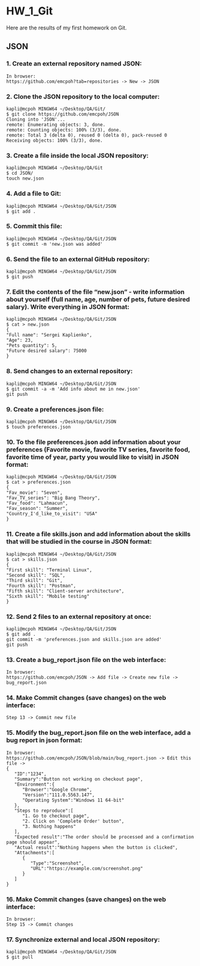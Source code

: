 # HW_1_Git
Here are the results of my first homework on Git.
## JSON
### 1. Create an external repository named JSON:
    In browser:
    https://github.com/emcpoh?tab=repositories -> New -> JSON
### 2. Clone the JSON repository to the local computer:
    kapli@mcpoh MINGW64 ~/Desktop/QA/Git/
    $ git clone https://github.com/emcpoh/JSON
    Cloning into 'JSON'...
    remote: Enumerating objects: 3, done.
    remote: Counting objects: 100% (3/3), done.
    remote: Total 3 (delta 0), reused 0 (delta 0), pack-reused 0
    Receiving objects: 100% (3/3), done.
### 3. Create a file inside the local JSON repository:
    kapli@mcpoh MINGW64 ~/Desktop/QA/Git
    $ cd JSON/
    touch new.json
### 4. Add a file to Git:
    kapli@mcpoh MINGW64 ~/Desktop/QA/Git/JSON
    $ git add .
### 5. Commit this file:
    kapli@mcpoh MINGW64 ~/Desktop/QA/Git/JSON
    $ git commit -m 'new.json was added'
### 6. Send the file to an external GitHub repository:
    kapli@mcpoh MINGW64 ~/Desktop/QA/Git/JSON
    $ git push
### 7. Edit the contents of the file “new.json” - write information about yourself (full name, age, number of pets, future desired salary). Write everything in JSON format:
    kapli@mcpoh MINGW64 ~/Desktop/QA/Git/JSON
    $ cat > new.json
    {
    "Full name": "Sergei Kaplienko",
    "Age": 23,
    "Pets quantity": 5,
    "Future desired salary": 75000
    }
### 8. Send changes to an external repository:
    kapli@mcpoh MINGW64 ~/Desktop/QA/Git/JSON
    $ git commit -a -m 'Add info about me in new.json'
    git push
### 9. Create a preferences.json file:
    kapli@mcpoh MINGW64 ~/Desktop/QA/Git/JSON
    $ touch preferences.json
### 10. To the file preferences.json add information about your preferences (Favorite movie, favorite TV series, favorite food, favorite time of year, party you would like to visit) in JSON format:
    kapli@mcpoh MINGW64 ~/Desktop/QA/Git/JSON
    $ cat > preferences.json
    {
    "Fav_movie": "Seven",
    "Fav_TV_series": "Big Bang Theory",
    "Fav_food": "Lahmacun",
    "Fav_season": "Summer",
    "Country_I'd_like_to_visit": "USA"
    }
### 11. Create a file skills.json and add information about the skills that will be studied in the course in JSON format:
    kapli@mcpoh MINGW64 ~/Desktop/QA/Git/JSON
    $ cat > skills.json
    {
    "First skill": "Terminal Linux",
    "Second skill": "SQL",
    "Third skill": "Git",
    "Fourth skill": "Postman",
    "Fifth skill": "Client-server architecture",
    "Sixth skill": "Mobile testing"
    }
### 12. Send 2 files to an external repository at once:
    kapli@mcpoh MINGW64 ~/Desktop/QA/Git/JSON
    $ git add .
    git commit -m 'preferences.json and skills.json are added'
    git push
### 13. Create a bug_report.json file on the web interface:
    In browser:
    https://github.com/emcpoh/JSON -> Add file -> Create new file -> bug_report.json
### 14. Make Commit changes (save changes) on the web interface:
    Step 13 -> Commit new file
### 15. Modify the bug_report.json file on the web interface, add a bug report in json format:
    In browser:
    https://github.com/emcpoh/JSON/blob/main/bug_report.json -> Edit this file ->
    {
       "ID":"1234",
       "Summary":"Button not working on checkout page",
       "Environment":{
          "Browser":"Google Chrome",
          "Version":"111.0.5563.147",
          "Operating System":"Windows 11 64-bit"
       },
       "Steps to reproduce":[
          "1. Go to checkout page",
          "2. Click on 'Complete Order' button",
          "3. Nothing happens"
       ],
       "Expected result":"The order should be processed and a confirmation page should appear",
       "Actual result":"Nothing happens when the button is clicked",
       "Attachments":[
          {
             "Type":"Screenshot",
             "URL":"https://example.com/screenshot.png"
          }
       ]
    }
### 16. Make Commit changes (save changes) on the web interface:
    In browser:
    Step 15 -> Commit changes
### 17. Synchronize external and local JSON repository:
    kapli@mcpoh MINGW64 ~/Desktop/QA/Git/JSON
    $ git pull
